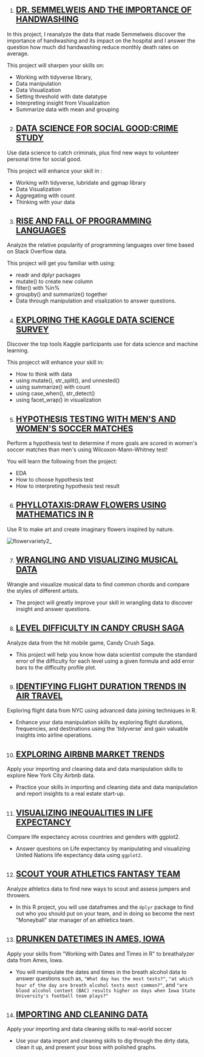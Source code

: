 1. ## [DR. SEMMELWEIS AND THE IMPORTANCE OF HANDWASHING](https://github.com/Engr-Daniel/Rprogramming_PROJECTS/tree/master/001_Dr.%20Semmelweis%20and%20the%20Importance%20of%20Handwashing)

In this project, I reanalyze the data that made Semmelweis discover the importance of handwashing and its impact on the hospital and I answer the question how much did handwashing reduce monthly death rates on average.

This project will sharpen your skills on:
- Working with tidyverse library, 
- Data manipulation 
- Data Visualization
- Setting threshold with date datatype
- Interpreting insight from Visualization
- Summarize data with mean and grouping

2. ## [DATA SCIENCE FOR SOCIAL GOOD:CRIME STUDY](https://github.com/Engr-Daniel/Rprogramming_PROJECTS/tree/master/002_Data%20Science%20for%20Social%20Good-Crime%20Study)

Use data science to catch criminals, plus find new ways to volunteer personal time for social good.

This project will enhance your skill in :
- Working with tidyverse, lubridate and ggmap library
- Data Visualization
- Aggregating with count
- Thinking with your data

3. ## [RISE AND FALL OF PROGRAMMING LANGUAGES](https://github.com/Engr-Daniel/Rprogramming_PROJECTS/tree/master/003_Rise%20and%20Fall%20of%20Programming%20Languages)

Analyze the relative popularity of programming languages over time based on Stack Overflow data.

This project will get you familiar with using:
- readr and dplyr packages
- mutate() to create new column 
- filter() with %in%
- groupby() and summarize() together
- Data through manipulation and visalization to answer questions.

4. ## [EXPLORING THE KAGGLE DATA SCIENCE SURVEY](https://github.com/Engr-Daniel/Rprogramming_PROJECTS/tree/master/004_Exploring%20the%20Kaggle%20Data%20Science%20Survey)

Discover the top tools Kaggle participants use for data science and machine learning.

This projecct will enhance your skill in:
- How to think with data
- using mutate(), str_split(), and unnested()
- using summarize() with count
- using case_when(), str_detect()
- using facet_wrap() in visualization

5. ## [HYPOTHESIS TESTING WITH MEN'S AND WOMEN'S SOCCER MATCHES](https://github.com/Engr-Daniel/Rprogramming_PROJECTS/tree/master/005_Hypothesis%20Testing%20with%20Men's%20and%20Women's%20Soccer%20Matches)

Perform a hypothesis test to determine if more goals are scored in women's soccer matches than men's using Wilcoxon-Mann-Whitney test!

You will learn the following from the project:
- EDA
- How to choose hypothesis test
- How to interpreting hypothesis test result

6. ## [PHYLLOTAXIS:DRAW FLOWERS USING MATHEMATICS IN R](https://github.com/Engr-Daniel/Rprogramming_PROJECTS/tree/master/006_Phyllotaxis%20Draw%20Flowers%20Using%20Mathematics)
   
Use R to make art and create imaginary flowers inspired by nature.

![flowervariety2_](https://github.com/Engr-Daniel/Rprogramming_PROJECTS/assets/103637488/a4eaef73-740e-4999-afc6-505a75e29221)

7. ## [WRANGLING AND VISUALIZING MUSICAL DATA](https://github.com/Engr-Daniel/Rprogramming_PROJECTS/tree/master/007_Wrangling%20and%20Visualizing%20Musical%20Data)

Wrangle and visualize musical data to find common chords and compare the styles of different artists.

- The project will greatly improve your skill in wrangling data to discover insight and answer questions.

8. ## [LEVEL DIFFICULTY IN CANDY CRUSH SAGA](https://github.com/Engr-Daniel/Rprogramming_PROJECTS/tree/master/008_Level%20Difficulty%20in%20Candy%20Crush%20Saga)

Analyze data from the hit mobile game, Candy Crush Saga.

- This project will help you know how data scientist compute the standard error of the difficulty for each level using a given formula and
add error bars to the difficulty profile plot.

9. ## [IDENTIFYING FLIGHT DURATION TRENDS IN AIR TRAVEL](https://github.com/Engr-Daniel/Rprogramming_PROJECTS/tree/master/009_Identifying%20Flight%20Duration%20Trends%20in%20Air%20Travel)
   
Exploring flight data from NYC using advanced data joining techniques in R.

- Enhance your data manipulation skills by exploring flight durations, frequencies, and destinations using the 'tidyverse' and gain valuable insights into airline operations.

10. ## [EXPLORING AIRBNB MARKET TRENDS](https://github.com/Engr-Daniel/Rprogramming_PROJECTS/tree/master/010_Exploring%20Airbnb%20Market%20Trends)

Apply your importing and cleaning data and data manipulation skills to explore New York City Airbnb data.

- Practice your skills in importing and cleaning data and data manipulation and report insights to a real estate start-up.

11. ##  [VISUALIZING INEQUALITIES IN LIFE EXPECTANCY](https://github.com/Engr-Daniel/Rprogramming_PROJECTS/tree/master/011_Visualizing%20Inequalities%20in%20Life%20Expectancy)

Compare life expectancy across countries and genders with ggplot2.

- Answer questions on Life expectancy by manipulating and visualizing United Nations life expectancy data using `ggplot2`.

12. ## [SCOUT YOUR ATHLETICS FANTASY TEAM](https://github.com/Engr-Daniel/Rprogramming_PROJECTS/tree/master/012_Scout%20your%20Athletics%20Fantasy%20Team)
Analyze athletics data to find new ways to scout and assess jumpers and throwers.

- In this R project, you will use dataframes and the `dplyr` package to find out who you should put on your team, and in doing so become the next "Moneyball" star manager of an athletics team.

13. ## [DRUNKEN DATETIMES IN AMES, IOWA](https://github.com/Engr-Daniel/Rprogramming_PROJECTS/tree/master/013_Drunken%20Datetimes%20in%20Ames%2C%20Iowa)
Apply your skills from "Working with Dates and Times in R" to breathalyzer data from Ames, Iowa.

- You will manipulate the dates and times in the breath alcohol data to answer questions such as, `"What day has the most tests?"`, `"at which hour of the day are breath alcohol tests most common?"`, and `"are blood alcohol content (BAC) results higher on days when Iowa State University's football team plays?"`

14. ## [IMPORTING AND CLEANING DATA](https://github.com/Engr-Daniel/Rprogramming_PROJECTS/tree/master/014_Importing%20and%20Cleaning%20Data)
Apply your importing and data cleaning skills to real-world soccer
- Use your data import and cleaning skills to dig through the dirty data, clean it up, and present your boss with polished graphs.
